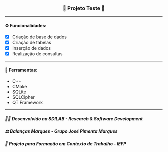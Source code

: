 <h3 align="center"> 
  🚧 Projeto Teste 🚧
</h3>

---
#### ⚙️ Funcionalidades:

- [x] Criação de base de dados
- [x] Criação de tabelas
- [x] Inserção de dados
- [x] Realização de consultas

---
#### 🔧 Ferramentas:

- C++
- CMake
- SQLite
- SQLCipher
- QT Framework

---
##### 👨‍💻 Desenvolvido na SDILAB - Research & Software Development 
##### ⚖️ Balanças Marques - Grupo José Pimenta Marques
##### 📖 Projeto para Formação em Contexto de Trabalho - IEFP
